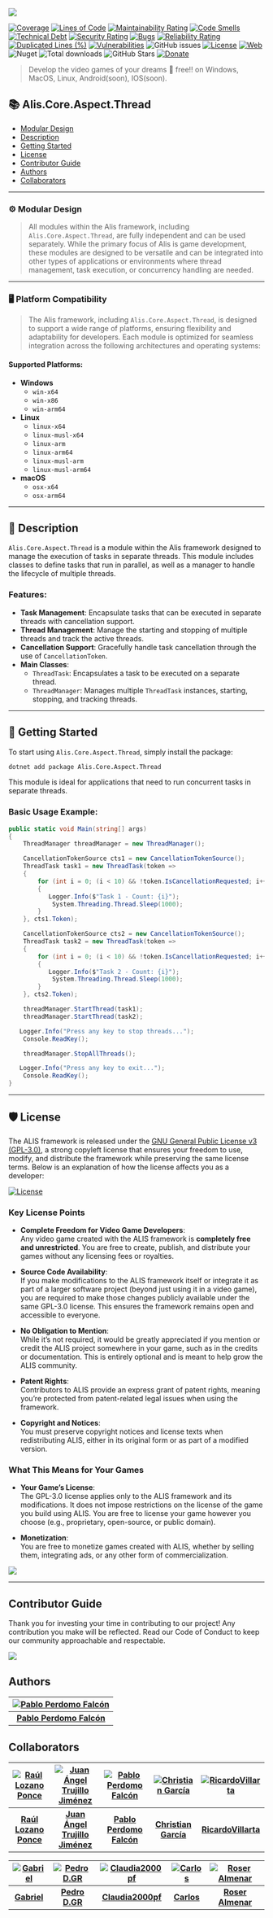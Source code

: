 [![](https://raw.githubusercontent.com/pabllopf/Alis/master/docs/banner/Alis_Banner_970x250.png)](https://pabllopf.github.io/Alis/index.html)

[![Coverage](https://sonarcloud.io/api/project_badges/measure?project=pabllopf_Alis&metric=coverage)](https://sonarcloud.io/summary/new_code?id=pabllopf_Alis)
[![Lines of Code](https://sonarcloud.io/api/project_badges/measure?project=pabllopf_Alis&metric=ncloc)](https://sonarcloud.io/summary/new_code?id=pabllopf_Alis)
[![Maintainability Rating](https://sonarcloud.io/api/project_badges/measure?project=pabllopf_Alis&metric=sqale_rating)](https://sonarcloud.io/summary/new_code?id=pabllopf_Alis)
[![Code Smells](https://sonarcloud.io/api/project_badges/measure?project=pabllopf_Alis&metric=code_smells)](https://sonarcloud.io/summary/new_code?id=pabllopf_Alis)
[![Technical Debt](https://sonarcloud.io/api/project_badges/measure?project=pabllopf_Alis&metric=sqale_index)](https://sonarcloud.io/summary/new_code?id=pabllopf_Alis)
[![Security Rating](https://sonarcloud.io/api/project_badges/measure?project=pabllopf_Alis&metric=security_rating)](https://sonarcloud.io/summary/new_code?id=pabllopf_Alis)
[![Bugs](https://sonarcloud.io/api/project_badges/measure?project=pabllopf_Alis&metric=bugs)](https://sonarcloud.io/summary/new_code?id=pabllopf_Alis)
[![Reliability Rating](https://sonarcloud.io/api/project_badges/measure?project=pabllopf_Alis&metric=reliability_rating)](https://sonarcloud.io/summary/new_code?id=pabllopf_Alis)
[![Duplicated Lines (%)](https://sonarcloud.io/api/project_badges/measure?project=pabllopf_Alis&metric=duplicated_lines_density)](https://sonarcloud.io/summary/new_code?id=pabllopf_Alis)
[![Vulnerabilities](https://sonarcloud.io/api/project_badges/measure?project=pabllopf_Alis&metric=vulnerabilities)](https://sonarcloud.io/summary/new_code?id=pabllopf_Alis)
![GitHub issues](https://img.shields.io/github/issues/pabllopf/alis?label=Open%20Tickets&color=green)
[![License](https://img.shields.io/badge/license-GPL%20v3.0-blue)](https://github.com/pabllopf/Alis/blob/main/LICENSE)
[![Web](https://img.shields.io/website?down_color=red&down_message=failed&up_color=blue&up_message=active&url=https%3A%2F%2Fpabllopf.github.io%2FAlis.Web%2F)](https://pabllopf.github.io/Alis.Web/index.html)
![Nuget](https://img.shields.io/nuget/v/alis?label=latest%20version&color=green)
![Total downloads](https://img.shields.io/badge/downloads-+300k-green)
![GitHub Stars](https://img.shields.io/github/stars/pabllopf/alis?style=social)
[![Donate](https://img.shields.io/badge/Donate-PayPal-green.svg)](https://www.paypal.me/pabllopf)


> Develop the video games of your dreams 💯 free!! on Windows, MacOS, Linux, Android(soon), IOS(soon).

## 📚 Alis.Core.Aspect.Thread

- [Modular Design](#-modular-design)
- [Description](#-description)
- [Getting Started](#-getting-started)
- [License](#-license)
- [Contributor Guide](#-contributor-guide)
- [Authors](#-authors)
- [Collaborators](#-collaborators)

---

### ⚙️ Modular Design

> All modules within the Alis framework, including `Alis.Core.Aspect.Thread`, are fully independent and can be used
> separately. While the primary focus of Alis is game development, these modules are designed to be versatile and can be
> integrated into other types of applications or environments where thread management, task execution, or concurrency
> handling are needed.

---

### 🖥️ Platform Compatibility

> The Alis framework, including `Alis.Core.Aspect.Thread`, is designed to support a wide range of platforms, ensuring
> flexibility and adaptability for developers. Each module is optimized for seamless integration across the following
> architectures and operating systems:

#### Supported Platforms:

- **Windows**
    - `win-x64`
    - `win-x86`
    - `win-arm64`
- **Linux**
    - `linux-x64`
    - `linux-musl-x64`
    - `linux-arm`
    - `linux-arm64`
    - `linux-musl-arm`
    - `linux-musl-arm64`
- **macOS**
    - `osx-x64`
    - `osx-arm64`

--- 

## 📖 Description

`Alis.Core.Aspect.Thread` is a module within the Alis framework designed to manage the execution of tasks in separate
threads. This module includes classes to define tasks that run in parallel, as well as a manager to handle the lifecycle
of multiple threads.

### Features:

- **Task Management**: Encapsulate tasks that can be executed in separate threads with cancellation support.
- **Thread Management**: Manage the starting and stopping of multiple threads and track the active threads.
- **Cancellation Support**: Gracefully handle task cancellation through the use of `CancellationToken`.
- **Main Classes**:
    - `ThreadTask`: Encapsulates a task to be executed on a separate thread.
    - `ThreadManager`: Manages multiple `ThreadTask` instances, starting, stopping, and tracking threads.

---

## 🚀 Getting Started

To start using `Alis.Core.Aspect.Thread`, simply install the package:

```bash
dotnet add package Alis.Core.Aspect.Thread
```

This module is ideal for applications that need to run concurrent tasks in separate threads.

### Basic Usage Example:

```csharp
public static void Main(string[] args)
{
    ThreadManager threadManager = new ThreadManager();

    CancellationTokenSource cts1 = new CancellationTokenSource();
    ThreadTask task1 = new ThreadTask(token =>
    {
        for (int i = 0; (i < 10) && !token.IsCancellationRequested; i++)
        {
           Logger.Info($"Task 1 - Count: {i}");
            System.Threading.Thread.Sleep(1000);
        }
    }, cts1.Token);

    CancellationTokenSource cts2 = new CancellationTokenSource();
    ThreadTask task2 = new ThreadTask(token =>
    {
        for (int i = 0; (i < 10) && !token.IsCancellationRequested; i++)
        {
           Logger.Info($"Task 2 - Count: {i}");
            System.Threading.Thread.Sleep(1000);
        }
    }, cts2.Token);

    threadManager.StartThread(task1);
    threadManager.StartThread(task2);

   Logger.Info("Press any key to stop threads...");
    Console.ReadKey();

    threadManager.StopAllThreads();

   Logger.Info("Press any key to exit...");
    Console.ReadKey();
}
```

---

## 🛡️ License

The ALIS framework is released under
the [GNU General Public License v3 (GPL-3.0)](https://github.com/pabllopf/Alis/blob/master/license.md), a strong
copyleft license that ensures your freedom to use, modify, and distribute the framework while preserving the same
license terms. Below is an explanation of how the license affects you as a developer:

[![License](https://raw.githubusercontent.com/pabllopf/Alis/master/docs/licence/License.png)](https://github.com/pabllopf/Alis/blob/master/license.md)

### Key License Points

- **Complete Freedom for Video Game Developers**:  
  Any video game created with the ALIS framework is **completely free and unrestricted**. You are free to create,
  publish, and distribute your games without any licensing fees or royalties.

- **Source Code Availability**:  
  If you make modifications to the ALIS framework itself or integrate it as part of a larger software project (beyond
  just using it in a video game), you are required to make those changes publicly available under the same GPL-3.0
  license. This ensures the framework remains open and accessible to everyone.

- **No Obligation to Mention**:  
  While it’s not required, it would be greatly appreciated if you mention or credit the ALIS project somewhere in your
  game, such as in the credits or documentation. This is entirely optional and is meant to help grow the ALIS community.

- **Patent Rights**:  
  Contributors to ALIS provide an express grant of patent rights, meaning you’re protected from patent-related legal
  issues when using the framework.

- **Copyright and Notices**:  
  You must preserve copyright notices and license texts when redistributing ALIS, either in its original form or as part
  of a modified version.

### What This Means for Your Games

- **Your Game’s License**:  
  The GPL-3.0 license applies only to the ALIS framework and its modifications. It does not impose restrictions on the
  license of the game you build using ALIS. You are free to license your game however you choose (e.g., proprietary,
  open-source, or public domain).

- **Monetization**:  
  You are free to monetize games created with ALIS, whether by selling them, integrating ads, or any other form of
  commercialization.

[![](https://img.shields.io/badge/Read%20More--blue)](https://github.com/pabllopf/Alis/blob/master/license.md)

---

## Contributor Guide

Thank you for investing your time in contributing to our project! Any contribution you make will be reflected.
Read our Code of Conduct to keep our community approachable and respectable.

[![](https://img.shields.io/badge/Read%20More--blue)](https://github.com/pabllopf/Alis/blob/main/code_of_conduct.md)

## Authors

<!-- readme: pabllopf -start -->

| [![Pablo Perdomo Falcón](https://avatars.githubusercontent.com/u/48176121?v=4&s=75)](https://github.com/pabllopf) |
|:-----------------------------------------------------------------------------------------------------------------:|
|                              **[Pablo Perdomo Falcón](https://github.com/pabllopf)**                              |

<!-- readme: pabllopf -end -->

## Collaborators

<!-- readme: collaborators -start -->

| [![Raúl Lozano Ponce](https://avatars.githubusercontent.com/u/43152062?v=4)](https://github.com/RaulLozanoPonce) | [![Juan Ángel Trujillo Jiménez](https://avatars.githubusercontent.com/u/45520663?v=4)](https://github.com/cannt) | [![Pablo Perdomo Falcón](https://avatars.githubusercontent.com/u/48176121?v=4)](https://github.com/pabllopf) | [![Christian García](https://avatars.githubusercontent.com/u/55676590?v=4)](https://github.com/Chgv99) | [![RicardoVillarta](https://avatars.githubusercontent.com/u/62963416?v=4)](https://github.com/RicardoVillarta) |
|:----------------------------------------------------------------------------------------------------------------:|:----------------------------------------------------------------------------------------------------------------:|:------------------------------------------------------------------------------------------------------------:|:------------------------------------------------------------------------------------------------------:|:--------------------------------------------------------------------------------------------------------------:|
|                           **[Raúl Lozano Ponce](https://github.com/RaulLozanoPonce)**                            |                           **[Juan Ángel Trujillo Jiménez](https://github.com/cannt)**                            |                           **[Pablo Perdomo Falcón](https://github.com/pabllopf)**                            |                           **[Christian García](https://github.com/Chgv99)**                            |                           **[RicardoVillarta](https://github.com/RicardoVillarta)**                            |

| [![Gabriel](https://avatars.githubusercontent.com/u/75950686?v=4)](https://github.com/GabrielRT01) | [![Pedro D.GR](https://avatars.githubusercontent.com/u/82670532?v=4)](https://github.com/SPEEDCROW98) | [![Claudia2000pf](https://avatars.githubusercontent.com/u/82757764?v=4)](https://github.com/Claudia2000pf) | [![Carlos](https://avatars.githubusercontent.com/u/82760316?v=4)](https://github.com/suarez0965) | [![Roser Almenar](https://avatars.githubusercontent.com/u/118014440?v=4)](https://github.com/roseralmenar) |
|:--------------------------------------------------------------------------------------------------:|:-----------------------------------------------------------------------------------------------------:|:----------------------------------------------------------------------------------------------------------:|:------------------------------------------------------------------------------------------------:|:----------------------------------------------------------------------------------------------------------:|
|                           **[Gabriel](https://github.com/GabrielRT01)**                            |                           **[Pedro D.GR](https://github.com/SPEEDCROW98)**                            |                           **[Claudia2000pf](https://github.com/Claudia2000pf)**                            |                           **[Carlos](https://github.com/suarez0965)**                            |                            **[Roser Almenar](https://github.com/roseralmenar)**                            |

<!-- readme: collaborators -end -->
